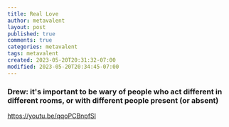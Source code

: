 ```yaml
---
title: Real Love
author: metavalent
layout: post
published: true
comments: true
categories: metavalent
tags: metavalent
created: 2023-05-20T20:31:32-07:00
modified: 2023-05-20T20:34:45-07:00
---
```


### Drew: it's important to be wary of people who act different in different rooms, or with different people present (or absent)

https://youtu.be/qqoPCBnpfSI
